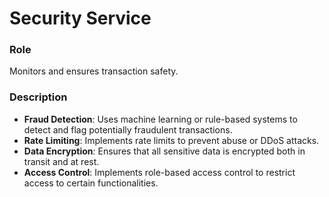 # Security Service

### Role
Monitors and ensures transaction safety.

### Description
- **Fraud Detection**: Uses machine learning or rule-based systems to detect and flag potentially fraudulent transactions.
- **Rate Limiting**: Implements rate limits to prevent abuse or DDoS attacks.
- **Data Encryption**: Ensures that all sensitive data is encrypted both in transit and at rest.
- **Access Control**: Implements role-based access control to restrict access to certain functionalities.
